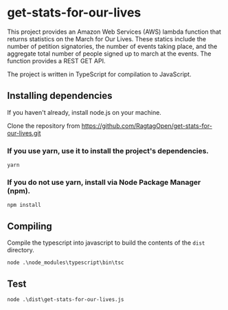 # get-stats-for-our-lives

This project provides an Amazon Web Services (AWS) lambda function that returns statistics on the March for Our Lives.  These statics include the number of petition signatories, the number of events taking place, and the aggregate total number of people signed up to march at the events.  The function provides a REST GET API.

The project is written in TypeScript for compilation to JavaScript.

## Installing dependencies
If you haven't already, install node.js on your machine.

Clone the repository from https://github.com/RagtagOpen/get-stats-for-our-lives.git

### If you use yarn, use it to install the project's dependencies.
```
yarn
```
### If you do not use yarn, install via Node Package Manager (npm).
```
npm install
```

## Compiling
Compile the typescript into javascript to build the contents of the `dist` directory.
```
node .\node_modules\typescript\bin\tsc
```

## Test
```
node .\dist\get-stats-for-our-lives.js
```
